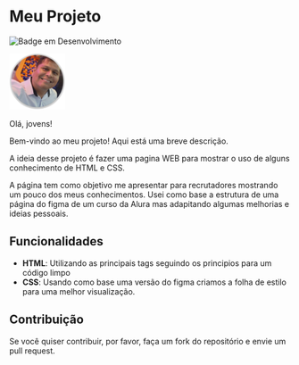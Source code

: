 # Meu Projeto

![Badge em Desenvolvimento](https://img.shields.io/badge/status-Em_desenvolvimento-yellow)

<img src="img/beltran_01.png" alt="imagem Beltran" width="100px">

Olá, jovens!

Bem-vindo ao meu projeto! Aqui está uma breve descrição.

A ideia desse projeto é fazer uma pagina WEB para mostrar o uso de alguns conhecimento de HTML e CSS.

A página tem como objetivo me apresentar para recrutadores mostrando um pouco dos meus conhecimentos. Usei como base a estrutura de uma página do figma de um curso da Alura mas adapitando algumas melhorias e ideias pessoais.

<!-- ### Estou aprendendo

![Dynamic JSON Badge](https://img.shields.io/badge/dynamic/json)

![Gitea Last Commit](https://img.shields.io/gitea/last-commit/ofion87/HTML_CSS)

![Gitea Last Commit (branch)](https://img.shields.io/gitea/last-commit/ofion87/HTML_CSS/main) -->

## Funcionalidades

- **HTML**: Utilizando as principais tags seguindo os principios para um código limpo
- **CSS**: Usando como base uma versão do figma criamos a folha de estilo para uma melhor visualização.

<!-- ## Imagem do Projeto

![!img/beltran_01.png](https://github.com/ofion87/HTML_CSS/blob/58efefd71985090d1652c680e979bd824f09ead8/img/beltran_01.png)

## Tabela de Dados

<table>
  <tr>
    <th>Coluna 1</th>
    <th>Coluna 2</th>
  </tr>
  <tr>
    <td>Dados 1</td>
    <td>Dados 2</td>
  </tr>
</table> -->

## Contribuição

Se você quiser contribuir, por favor, faça um fork do repositório e envie um pull request.
